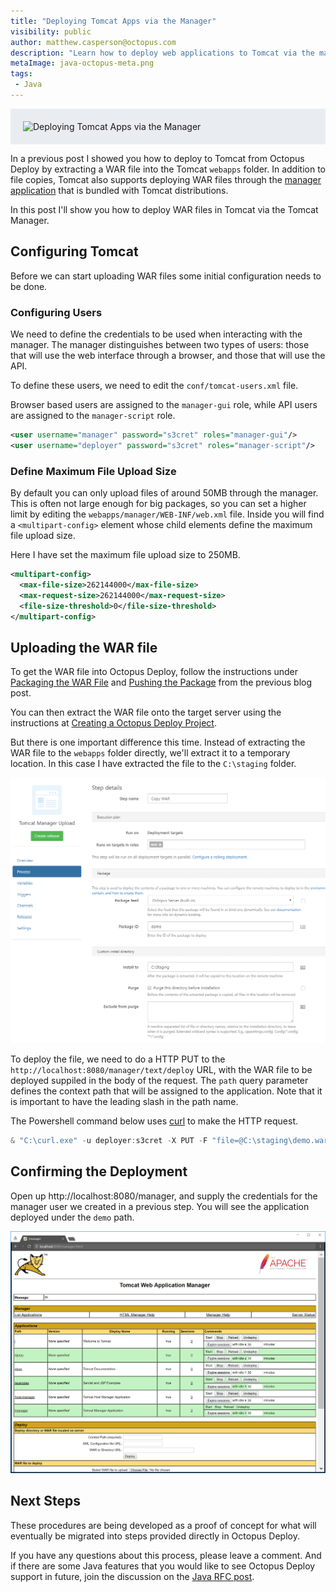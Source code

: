 ```yaml
---
title: "Deploying Tomcat Apps via the Manager"
visibility: public
author: matthew.casperson@octopus.com
description: "Learn how to deploy web applications to Tomcat via the manager"
metaImage: java-octopus-meta.png
tags:
 - Java
---
```


<div style="background-color:#e9edf2;">
<img style="display:block; margin: 0 auto; padding: 20px 0 20px 20px;" alt="Deploying Tomcat Apps via the Manager" src="https://i.octopus.com/blog/2017-06/java-octopus.png" />
</div>

In a previous post I showed you how to deploy to Tomcat from Octopus Deploy by extracting a WAR file into the Tomcat `webapps` folder. In addition to file copies, Tomcat also supports deploying WAR files through the [manager application](https://tomcat.apache.org/tomcat-7.0-doc/html-manager-howto.html) that is bundled with Tomcat distributions.

In this post I'll show you how to deploy WAR files in Tomcat via the Tomcat Manager.

## Configuring Tomcat

Before we can start uploading WAR files some initial configuration needs to be done.

### Configuring Users
We need to define the credentials to be used when interacting with the manager. The manager distinguishes between two types of users: those that will use the web interface through a browser, and those that will use the API.

To define these users, we need to edit the `conf/tomcat-users.xml` file.

Browser based users are assigned to the `manager-gui` role, while API users are assigned to the `manager-script` role.

```xml
<user username="manager" password="s3cret" roles="manager-gui"/>
<user username="deployer" password="s3cret" roles="manager-script"/>
```

### Define Maximum File Upload Size
By default you can only upload files of around 50MB through the manager. This is often not large enough for big packages, so you can set a higher limit by editing the `webapps/manager/WEB-INF/web.xml` file. Inside you will find a `<multipart-config>` element whose child elements define the maximum file upload size.

Here I have set the maximum file upload size to 250MB.

```xml
<multipart-config>
  <max-file-size>262144000</max-file-size>
  <max-request-size>262144000</max-request-size>
  <file-size-threshold>0</file-size-threshold>
</multipart-config>
```

## Uploading the WAR file

To get the WAR file into Octopus Deploy, follow the instructions under [Packaging the WAR File](https://octopus.com/blog/octopus-tomcat#packaging-the-war-file) and [Pushing the Package](https://octopus.com/blog/octopus-tomcat#pushing-the-package) from the previous blog post.

You can then extract the WAR file onto the target server using the instructions at [Creating a Octopus Deploy Project](https://octopus.com/blog/octopus-tomcat#creating-a-octopus-deploy-project).

But there is one important difference this time. Instead of extracting the WAR file to the `webapps` folder directly, we'll extract it to a temporary location. In this case I have extracted the file to the `C:\staging` folder.

![Tomcat WAR Extraction](tomcat-extract-war.png)

To deploy the file, we need to do a HTTP PUT to the `http://localhost:8080/manager/text/deploy` URL, with the WAR file to be deployed suppiled in the body of the request. The `path` query parameter defines the context path that will be assigned to the application. Note that it is important to have the leading slash in the path name.

The Powershell command below uses [curl](https://curl.haxx.se/download.html) to make the HTTP request.

```powershell
& "C:\curl.exe" -u deployer:s3cret -X PUT -F "file=@C:\staging\demo.war" http://localhost:8080/manager/text/deploy?path=/demo
```

## Confirming the Deployment

Open up http://localhost:8080/manager, and supply the credentials for the manager user we created in a previous step. You will see the application deployed under the `demo` path.

![Tomcat Manager](tomcat-manager.png)

## Next Steps
These procedures are being developed as a proof of concept for what will eventually be migrated into steps provided directly in Octopus Deploy.

If you have any questions about this process, please leave a comment. And if there are some Java features that you would like to see Octopus Deploy  support in future, join the discussion on the [Java RFC post](https://octopus.com/blog/java-rfc).
